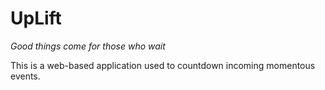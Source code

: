 # UpLift

_Good things come for those who wait_

This is a web-based application used to countdown incoming momentous events.